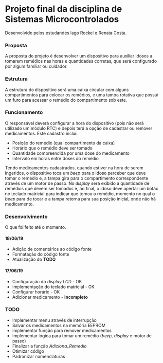 # Projeto final da disciplina de Sistemas Microcontrolados 
Desenvolvido pelos estudandes Iago Rockel e Renata Costa.

### Proposta
A proposta do projeto é desenvolver um dispositivo para auxiliar idosos a tomarem remédios nas horas e quantidades corretas, que será configurado por algum familiar ou cuidador.

### Estrutura
A estrutura do dispositivo será uma caixa circular com alguns compartimentos para colocar os remédios, e uma tampa rotativa que possui um furo para acessar o remédio do compartimento sob este.

### Funcionamento
O responsável deverá configurar a hora do dispositivo (pois não será utilizado um módulo RTC) e depois terá a opção de cadastrar ou remover medicamentos. Este cadastro inclui:
* Posição do remédio (qual compartimento da caixa)
* Horário que o remédio deve ser tomado
* Quantidade compreendida por uma dose do medicamento
* Intervalo em horas entre doses do remédio

Tendo medicamentos cadastrados, quando estiver na hora de serem ingeridos, o dispositivo toca um *beep* para o idoso perceber que deve tomar o remédio e, a tampa gira para o compartimento correspondente através de um motor de passo. No *display* será exibido a quantidade de remédios que devem ser tomados e, ao final, o idoso deve apertar um botão no teclado matricial para indicar que tomou o remédio, momento no qual o *beep* para de tocar e a tampa retorna para sua posição inicial, onde não há medicamento.

### Desenvolvimento
O que foi feito até o momento.

#### 18/06/19
* Adição de comentários ao código fonte
* Formatação do código fonte
* Atualização do **TODO**

#### 17/06/19
* Configuração do *display LCD* - OK 
* Implementação do teclado matricial - OK
* Configurar horário - OK
* Adicionar medicamento - **Incompleto**

### TODO
* Implementar menu através de interrupção
* Salvar os medicamentos na memória EEPROM
* Implementar função para remover medicamentos
* Implementar lógica para tomar um remédio (*beep, display* e motor de passo)
* Finalizar a função *Adiciona_Remedio*
* Otimizar código
* Padronizar nomenclaturas
